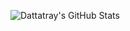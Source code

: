 ![Dattatray's GitHub Stats](https://github-readme-stats.vercel.app/api?username=Dattatray8&show_icons=true&theme=radical)
